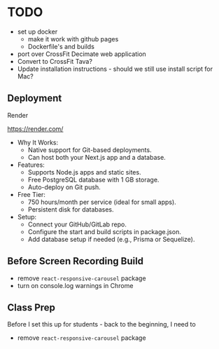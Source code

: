 # TODO

-   set up docker
    -   make it work with github pages
    -   Dockerfile's and builds
-   port over CrossFit Decimate web application
-   Convert to CrossFit Tava?
-   Update installation instructions - should we still use install script for Mac?

## Deployment

Render

https://render.com/

-   Why It Works:
    -   Native support for Git-based deployments.
    -   Can host both your Next.js app and a database.
-   Features:
    -   Supports Node.js apps and static sites.
    -   Free PostgreSQL database with 1 GB storage.
    -   Auto-deploy on Git push.
-   Free Tier:
    -   750 hours/month per service (ideal for small apps).
    -   Persistent disk for databases.
-   Setup:
    -   Connect your GitHub/GitLab repo.
    -   Configure the start and build scripts in package.json.
    -   Add database setup if needed (e.g., Prisma or Sequelize).

## Before Screen Recording Build

-   remove `react-responsive-carousel` package
-   turn on console.log warnings in Chrome

## Class Prep

Before I set this up for students - back to the beginning, I need to

-   remove `react-responsive-carousel` package
